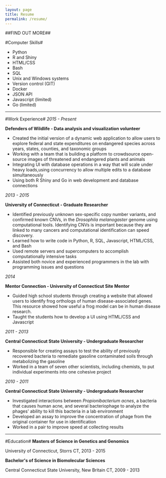 ```yaml
---
layout: page
title: Resume
permalink: /resume/
---
```


##FIND OUT MORE##

#Computer Skills#
* Python
* R and Shiny
* HTML/CSS
* Bash
* SQL
* Unix and Windows systems
* Version control (GIT)
* Docker
* JSON API
* Javascript (limited)
* Go (limited)

----------------

#Work Experience#
_2015 - Present_

__Defenders of Wildlife - Data analysis and visualization volunteer__

* Created the initial version of a dynamic web application to allow users to explore federal and state expenditures on endangered species across years, states, counties, and taxonomic groups
* Working with a team that is building a platform to crowdsource open-source images of threatened and endangered plants and animals
* Integrating UI with database operations in a way that will scale under heavy loads,using concurrency to allow multiple edits to a database simultaneously
* Using both R Shiny and Go in web development and database connections

_2013 - 2015_

__University of Connecticut - Graduate Researcher__

* Identified previously unknown sex-specific copy number variants, and confirmed known CNVs, in the _Drosophila melanogaster_ genome using computational tools. Identifying CNVs is important because they are linked to many cancers and computational identification can speed discovery.
* Learned how to write code in Python, R, SQL, Javascript, HTML/CSS, and Bash
* Used remote servers and supercomputers to accomplish computationally intensive tasks
* Assisted both novice and experienced programmers in the lab with programming issues and questions

_2014_

__Mentor Connection - University of Connecticut Site Mentor__

* Guided high school students through creating a website that allowed users to identify frog orthologs of human disease-associated genes. This resource showed how useful a frog model can be in human disease research.
* Taught the students how to develop a UI using HTML/CSS and Javascript

_2011 - 2013_

__Central Connecticut State University - Undergraduate Researcher__

* Responsible for creating assays to test the ability of previously recovered bacteria to remediate gasoline contaminated soils through metabolizing the gasoline
* Worked in a team of seven other scientists, including chemists, to put individual experiments into one cohesive project

_2010 - 2011_

__Central Connecticut State University - Undergraduate Researcher__

* Investigated interactions between _Propionibacterium acnes_, a bacteria that causes human acne, and several bacteriophage to analyze the phages' ability to kill this bacteria in a lab environment
* Developed an assay to improve the concentration of phage from the original container for use in identification
* Worked in a pair to improve speed at collecting results

----------------

#Education#
__Masters of Science in Genetics and Genomics__

University of Connecticut, Storrs CT, 2013 - 2015

__Bachelor's of Science in Biomolecular Sciences__

Central Connecticut State University, New Britain CT, 2009 - 2013

